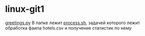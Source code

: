 # linux-git1
[greetings.py](greetings.py)
В папке лежит [process.sh](process.sh), задачей которого лежит обработка фаила hotels.csv и получение статистик по нему
